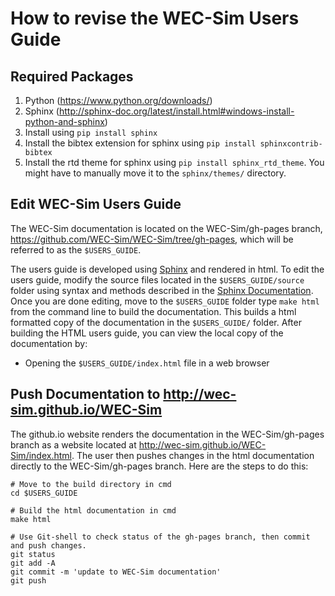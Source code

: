 # How to revise the WEC-Sim Users Guide

## Required Packages
1. Python (https://www.python.org/downloads/)
1. Sphinx (http://sphinx-doc.org/latest/install.html#windows-install-python-and-sphinx)
  1. Install using ``pip install sphinx``
  1. Install the bibtex extension for sphinx using ``pip install sphinxcontrib-bibtex``
  1. Install the rtd theme for sphinx using ``pip install sphinx_rtd_theme``. You might have to manually move it to the ``sphinx/themes/`` directory.

## Edit WEC-Sim Users Guide
The WEC-Sim documentation is located on the WEC-Sim/gh-pages branch, https://github.com/WEC-Sim/WEC-Sim/tree/gh-pages, which will be referred to as the ``$USERS_GUIDE``.

The users guide is developed using [Sphinx](http://sphinx-doc.org/) and rendered in html. To edit  the users guide, modify the source files located in the ``$USERS_GUIDE/source`` folder using syntax and methods described in the [Sphinx Documentation](http://sphinx-doc.org/contents.html). Once you are done editing, move to the ``$USERS_GUIDE`` folder type ``make html`` from the command line to build the documentation. This builds a html formatted copy of the documentation in the ``$USERS_GUIDE/`` folder. After building the HTML users guide, you can view the local copy of the documentation by:
  * Opening the ``$USERS_GUIDE/index.html`` file in a web browser

## Push Documentation to  http://wec-sim.github.io/WEC-Sim
The github.io website renders the documentation in the WEC-Sim/gh-pages branch as a website located at http://wec-sim.github.io/WEC-Sim/index.html. The user then pushes changes in the html documentation directly to the WEC-Sim/gh-pages branch. Here are the steps to do this:

  ```Shell
  # Move to the build directory in cmd
  cd $USERS_GUIDE

  # Build the html documentation in cmd
  make html

  # Use Git-shell to check status of the gh-pages branch, then commit and push changes. 
  git status
  git add -A
  git commit -m 'update to WEC-Sim documentation'
  git push
  ```
